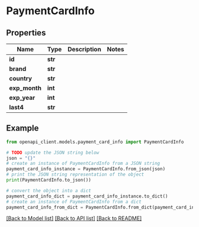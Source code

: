 # PaymentCardInfo


## Properties

Name | Type | Description | Notes
------------ | ------------- | ------------- | -------------
**id** | **str** |  | 
**brand** | **str** |  | 
**country** | **str** |  | 
**exp_month** | **int** |  | 
**exp_year** | **int** |  | 
**last4** | **str** |  | 

## Example

```python
from openapi_client.models.payment_card_info import PaymentCardInfo

# TODO update the JSON string below
json = "{}"
# create an instance of PaymentCardInfo from a JSON string
payment_card_info_instance = PaymentCardInfo.from_json(json)
# print the JSON string representation of the object
print(PaymentCardInfo.to_json())

# convert the object into a dict
payment_card_info_dict = payment_card_info_instance.to_dict()
# create an instance of PaymentCardInfo from a dict
payment_card_info_from_dict = PaymentCardInfo.from_dict(payment_card_info_dict)
```
[[Back to Model list]](../README.md#documentation-for-models) [[Back to API list]](../README.md#documentation-for-api-endpoints) [[Back to README]](../README.md)


